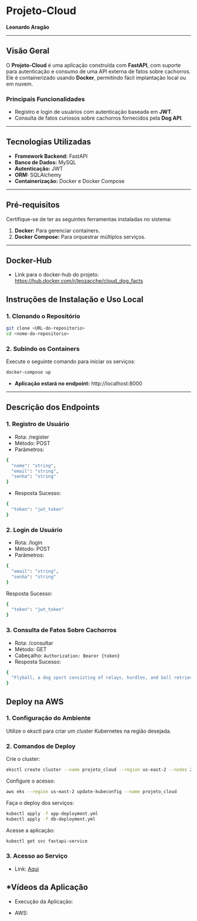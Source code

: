 # Projeto-Cloud  
**Leonardo Aragão**  

---

## **Visão Geral**  

O **Projeto-Cloud** é uma aplicação construída com **FastAPI**, com suporte para autenticação e consumo de uma API externa de fatos sobre cachorros. Ele é containerizado usando **Docker**, permitindo fácil implantação local ou em nuvem.  

### **Principais Funcionalidades**  
- Registro e login de usuários com autenticação baseada em **JWT**.  
- Consulta de fatos curiosos sobre cachorros fornecidos pela **Dog API**.  

---

## **Tecnologias Utilizadas**  
- **Framework Backend:** FastAPI  
- **Banco de Dados:** MySQL  
- **Autenticação:** JWT  
- **ORM:** SQLAlchemy  
- **Containerização:** Docker e Docker Compose  

---

## **Pré-requisitos**  

Certifique-se de ter as seguintes ferramentas instaladas no sistema:  
1. **Docker:** Para gerenciar containers.  
2. **Docker Compose:** Para orquestrar múltiplos serviços.  

---

## **Docker-Hub**

- Link para o docker-hub do projeto: https://hub.docker.com/r/leozacche/cloud_dog_facts

## **Instruções de Instalação e Uso Local**  

### **1. Clonando o Repositório**  
```bash
git clone <URL-do-repositorio>
cd <nome-do-repositorio>
```

### **2. Subindo os Containers**
Execute o seguinte comando para iniciar os serviços:

```bash
docker-compose up
```
- **Aplicação estará no endpoint:** http://localhost:8000

---
  
## **Descrição dos Endpoints**
### **1. Registro de Usuário**
- Rota: /register
- Método: POST
- Parâmetros:
```bash
{
  "nome": "string",
  "email": "string",
  "senha": "string"
}
```
- Resposta Sucesso:
```bash
{
  "token": "jwt_token"
}
```
### **2. Login de Usuário**
- Rota: /login
- Método: POST
- Parâmetros:
```bash
{
  "email": "string",
  "senha": "string"
}
```
Resposta Sucesso:
```bash
{
  "token": "jwt_token"
}
```
### **3. Consulta de Fatos Sobre Cachorros**
- Rota: /consultar
- Método: GET
- Cabeçalho:
  `Authorization: Bearer {token}`
- Resposta Sucesso:
```bash
{
  "Flyball, a dog sport consisting of relays, hurdles, and ball retrieving, was developed in the late 60s, and the first tournament was held in 1983."
}
```

## **Deploy na AWS**
### **1. Configuração do Ambiente**
Utilize o eksctl para criar um cluster Kubernetes na região desejada.


### **2. Comandos de Deploy**
Crie o cluster:

```bash
eksctl create cluster --name projeto_cloud --region us-east-2 --nodes 2
```

Configure o acesso:

```bash
aws eks --region us-east-2 update-kubeconfig --name projeto_cloud
````

Faça o deploy dos serviços:

```bash
kubectl apply -f app-deployment.yml
kubectl apply -f db-deployment.yml
```
 Acesse a aplicação:

```bash
kubectl get svc fastapi-service
```
### 3. Acesso ao Serviço
- Link: [Aqui](http://a9ca5a8ec6d8347d7b723896e3d9662c-310152187.us-east-2.elb.amazonaws.com/)

## ***Vídeos da Aplicação**
- Execução da Aplicação:

- AWS:
